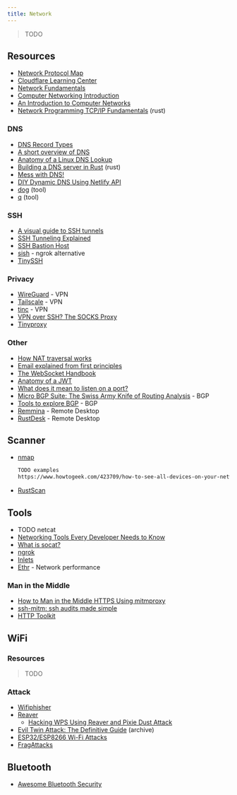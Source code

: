 ```yaml
---
title: Network
---
```


> TODO

## Resources

* [Network Protocol Map](https://gist.github.com/CMCDragonkai/14a21fc387b8ea6f585c882d0d0d9334)
* [Cloudflare Learning Center](https://www.cloudflare.com/learning)
* [Network Fundamentals](https://tomnomnom.com/talks/networking.pdf)
* [Computer Networking Introduction](https://iximiuz.com/en/posts/computer-networking-101)
* [An Introduction to Computer Networks](http://intronetworks.cs.luc.edu/current/html/intro.html)
* [Network Programming TCP/IP Fundamentals](https://lowlvl.org) (rust)

### DNS

* [DNS Record Types](https://www.nslookup.io/learning/dns-record-types)
* [A short overview of DNS](https://cuddly-octo-palm-tree.com/posts/2021-10-17-dns)
* [Anatomy of a Linux DNS Lookup](https://zwischenzugs.com/2018/06/08/anatomy-of-a-linux-dns-lookup-part-i)
* [Building a DNS server in Rust](https://github.com/EmilHernvall/dnsguide) (rust)
* [Mess with DNS!](https://jvns.ca/blog/2021/12/15/mess-with-dns)
* [DIY Dynamic DNS Using Netlify API](https://blog.skylerlewis.io/2020/12/diy-dynamic-dns-using-netlify-api.html)
* [dog](https://dns.lookup.dog) (tool)
* [q](https://github.com/natesales/q) (tool)

### SSH

* [A visual guide to SSH tunnels](https://robotmoon.com/ssh-tunnels)
* [SSH Tunneling Explained](https://goteleport.com/blog/ssh-tunneling-explained)
* [SSH Bastion Host](https://goteleport.com/blog/ssh-bastion-host)
* [sish](https://github.com/antoniomika/sish) - ngrok alternative
* [TinySSH](https://tinyssh.org)

### Privacy

* [WireGuard](https://www.wireguard.com) - VPN
* [Tailscale](https://tailscale.com) - VPN
* [tinc](http://tinc-vpn.org) - VPN
* [VPN over SSH? The SOCKS Proxy](https://blog.gwlab.page/vpn-over-ssh-the-socks-proxy-8a8d7bdc7028)
* [Tinyproxy](https://tinyproxy.github.io)

### Other

* [How NAT traversal works](https://tailscale.com/blog/how-nat-traversal-works)
* [Email explained from first principles](https://explained-from-first-principles.com/email)
* [The WebSocket Handbook](https://ably.com/blog/introducing-the-websocket-handbook)
* [Anatomy of a JWT](https://fusionauth.io/learn/expert-advice/tokens/anatomy-of-jwt)
* [What does it mean to listen on a port?](https://paulbutler.org/2022/what-does-it-mean-to-listen-on-a-port)
* [Micro BGP Suite: The Swiss Army Knife of Routing Analysis](https://labs.ripe.net/author/lorenzo_cogotti/micro-bgp-suite-the-swiss-army-knife-of-routing-analysis) - BGP
* [Tools to explore BGP](https://jvns.ca/blog/2021/10/05/tools-to-look-at-bgp-routes) - BGP
* [Remmina](https://remmina.org) - Remote Desktop
* [RustDesk](https://rustdesk.com) - Remote Desktop

## Scanner

* [nmap](https://nmap.org)
  ```bash
  TODO examples
  https://www.howtogeek.com/423709/how-to-see-all-devices-on-your-network-with-nmap-on-linux
  ```
* [RustScan](https://rustscan.github.io/RustScan)

## Tools

* TODO netcat
* [Networking Tools Every Developer Needs to Know](https://towardsdatascience.com/networking-tools-every-developer-needs-to-know-e17c9159b180)
* [What is socat?](https://copyconstruct.medium.com/socat-29453e9fc8a6)
* [ngrok](https://ngrok.com)
* [Inlets](https://inlets.dev)
* [Ethr](https://github.com/microsoft/ethr) - Network performance

### Man in the Middle

* [How to Man in the Middle HTTPS Using mitmproxy](https://earthly.dev/blog/mitmproxy)
* [ssh-mitm: ssh audits made simple](https://github.com/ssh-mitm/ssh-mitm)
* [HTTP Toolkit](https://httptoolkit.tech)

## WiFi

### Resources

> TODO

### Attack

* [Wifiphisher](https://github.com/wifiphisher/wifiphisher)
* [Reaver](https://tools.kali.org/wireless-attacks/reaver)
  - [Hacking WPS Using Reaver and Pixie Dust Attack](https://axcheron.github.io/hacking-wps-using-reaver-and-pixie-dust-attack)
* [Evil Twin Attack: The Definitive Guide](https://web.archive.org/web/20210225221053/https://rootsh3ll.com/evil-twin-attack) (archive)
* [ESP32/ESP8266 Wi-Fi Attacks](https://github.com/Matheus-Garbelini/esp32_esp8266_attacks)
* [FragAttacks](https://www.fragattacks.com)

## Bluetooth

* [Awesome Bluetooth Security](https://github.com/engn33r/awesome-bluetooth-security)
